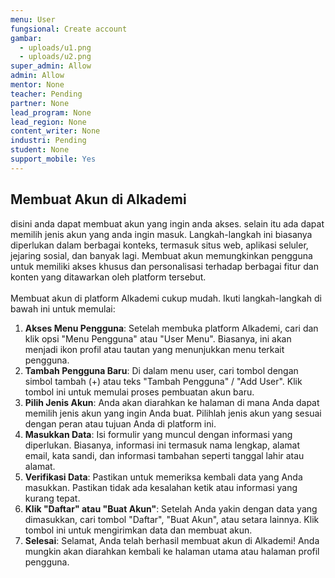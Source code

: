```yaml
---
menu: User
fungsional: Create account
gambar:
  - uploads/u1.png
  - uploads/u2.png
super_admin: Allow
admin: Allow
mentor: None
teacher: Pending
partner: None
lead_program: None
lead_region: None
content_writer: None
industri: Pending
student: None
support_mobile: Yes
---
```

## Membuat Akun di Alkademi

d﻿isini anda dapat membuat akun yang ingin anda akses. selain itu ada dapat memilih jenis akun yang anda i﻿ngin masuk. Langkah-langkah ini biasanya diperlukan dalam berbagai konteks, termasuk situs web, aplikasi seluler, jejaring sosial, dan banyak lagi. Membuat akun memungkinkan pengguna untuk memiliki akses khusus dan personalisasi terhadap berbagai fitur dan konten yang ditawarkan oleh platform tersebut.\
\
Membuat akun di platform Alkademi cukup mudah. Ikuti langkah-langkah di bawah ini untuk memulai:

1. **Akses Menu Pengguna**: Setelah membuka platform Alkademi, cari dan klik opsi "Menu Pengguna" atau "User Menu". Biasanya, ini akan menjadi ikon profil atau tautan yang menunjukkan menu terkait pengguna.
2. **Tambah Pengguna Baru**: Di dalam menu user, cari tombol dengan simbol tambah (+) atau teks "Tambah Pengguna" / "Add User". Klik tombol ini untuk memulai proses pembuatan akun baru.
3. **Pilih Jenis Akun**: Anda akan diarahkan ke halaman di mana Anda dapat memilih jenis akun yang ingin Anda buat. Pilihlah jenis akun yang sesuai dengan peran atau tujuan Anda di platform ini.
4. **Masukkan Data**: Isi formulir yang muncul dengan informasi yang diperlukan. Biasanya, informasi ini termasuk nama lengkap, alamat email, kata sandi, dan informasi tambahan seperti tanggal lahir atau alamat.
5. **Verifikasi Data**: Pastikan untuk memeriksa kembali data yang Anda masukkan. Pastikan tidak ada kesalahan ketik atau informasi yang kurang tepat.
6. **Klik "Daftar" atau "Buat Akun"**: Setelah Anda yakin dengan data yang dimasukkan, cari tombol "Daftar", "Buat Akun", atau setara lainnya. Klik tombol ini untuk mengirimkan data dan membuat akun.
7. **Selesai**: Selamat, Anda telah berhasil membuat akun di Alkademi! Anda mungkin akan diarahkan kembali ke halaman utama atau halaman profil pengguna.
